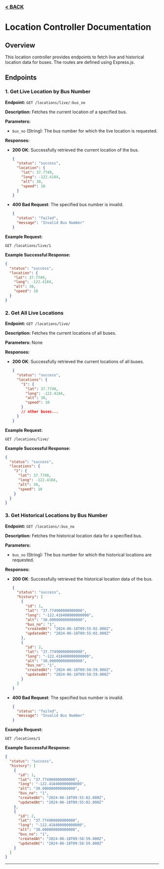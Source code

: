 
### [< BACK](../readme.md)
# Location Controller Documentation

## Overview
This location controller provides endpoints to fetch live and historical location data for buses. The routes are defined using Express.js.

## Endpoints

### 1. Get Live Location by Bus Number
**Endpoint:** `GET /locations/live/:bus_no`

**Description:** Fetches the current location of a specified bus.

**Parameters:**
- `bus_no` (String): The bus number for which the live location is requested.

**Responses:**
- **200 OK**: Successfully retrieved the current location of the bus.
  ```json
  {
    "status": "success",
    "location": {
      "lat": 37.7749,
      "long": -122.4184,
      "alt": 30,
      "speed": 10
    }
  }
  ```
- **400 Bad Request**: The specified bus number is invalid.
  ```json
  {
    "status": "failed",
    "message": "Invalid Bus Number"
  }
  ```

**Example Request:**
```http
GET /locations/live/1
```

**Example Successful Response:**
```json
{
  "status": "success",
  "location": {
    "lat": 37.7749,
    "long": -122.4184,
    "alt": 30,
    "speed": 10
  }
}
```

### 2. Get All Live Locations
**Endpoint:** `GET /locations/live/`

**Description:** Fetches the current locations of all buses.

**Parameters:** None

**Responses:**
- **200 OK**: Successfully retrieved the current locations of all buses.
  ```json
  {
    "status": "success",
    "locations": {
      "1": {
        "lat": 37.7749,
        "long": -122.4184,
        "alt": 30,
        "speed": 10
      }
      // other buses...
    }
  }
  ```

**Example Request:**
```http
GET /locations/live/
```

**Example Successful Response:**
```json
{
  "status": "success",
  "locations": {
    "1": {
      "lat": 37.7749,
      "long": -122.4184,
      "alt": 30,
      "speed": 10
    }
  }
}
```

### 3. Get Historical Locations by Bus Number
**Endpoint:** `GET /locations/:bus_no`

**Description:** Fetches the historical location data for a specified bus.

**Parameters:**
- `bus_no` (String): The bus number for which the historical locations are requested.

**Responses:**
- **200 OK**: Successfully retrieved the historical location data of the bus.
  ```json
  {
    "status": "success",
    "history": [
      {
        "id": 1,
        "lat": "37.774900000000000",
        "long": "-122.418400000000000",
        "alt": "30.000000000000000",
        "bus_no": "1",
        "createdAt": "2024-06-18T09:55:02.000Z",
        "updatedAt": "2024-06-18T09:55:02.000Z"
      },
      {
        "id": 2,
        "lat": "37.774900000000000",
        "long": "-122.418400000000000",
        "alt": "30.000000000000000",
        "bus_no": "1",
        "createdAt": "2024-06-18T09:58:59.000Z",
        "updatedAt": "2024-06-18T09:58:59.000Z"
      }
    ]
  }
  ```
- **400 Bad Request**: The specified bus number is invalid.
  ```json
  {
    "status": "failed",
    "message": "Invalid Bus Number"
  }
  ```

**Example Request:**
```http
GET /locations/1
```

**Example Successful Response:**
```json
{
  "status": "success",
  "history": [
    {
      "id": 1,
      "lat": "37.774900000000000",
      "long": "-122.418400000000000",
      "alt": "30.000000000000000",
      "bus_no": "1",
      "createdAt": "2024-06-18T09:55:02.000Z",
      "updatedAt": "2024-06-18T09:55:02.000Z"
    },
    {
      "id": 2,
      "lat": "37.774900000000000",
      "long": "-122.418400000000000",
      "alt": "30.000000000000000",
      "bus_no": "1",
      "createdAt": "2024-06-18T09:58:59.000Z",
      "updatedAt": "2024-06-18T09:58:59.000Z"
    }
  ]
}
```

---
